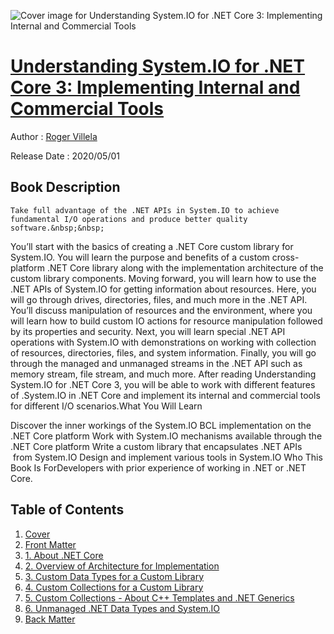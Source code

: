 ![Cover image for Understanding System.IO for .NET Core 3: Implementing Internal and Commercial Tools](https://imgdetail.ebookreading.net/cover/cover/20200920/EB9781484258729.jpg)

[Understanding System.IO for .NET Core 3: Implementing Internal and Commercial Tools](https://ebookreading.net/view/book/Understanding+System.IO+for+.NET+Core+3%3A+Implementing+Internal+and+Commercial+Tools-EB9781484258729_1.html "Understanding System.IO for .NET Core 3: Implementing Internal and Commercial Tools")
====================================================================================================================

Author : [Roger Villela](https://ebookreading.net/search/author/Roger+Villela)

Release Date : 2020/05/01

Book Description
-----------------


    
    Take full advantage of the .NET APIs in System.IO to achieve fundamental I/O operations and produce better quality software.&nbsp;&nbsp;
You’ll start with the basics of creating a .NET Core custom library for System.IO. You will learn the purpose and benefits of a custom cross-platform .NET Core library along with the implementation architecture of the custom library components. Moving forward, you will learn how to use the .NET APIs of System.IO for getting information about resources. Here, you will go through drives, directories, files, and much more in the .NET API. 
You’ll discuss manipulation of resources and the environment, where you will learn how to build custom IO actions for resource manipulation followed by its properties and security. Next, you will learn special .NET API operations with System.IO with demonstrations on working with collection of resources, directories, files, and system information. Finally, you will go through the managed and unmanaged streams in the .NET API such as memory stream, file stream, and much more.
After reading Understanding System.IO for .NET Core 3, you will be able to work with different features of .System.IO in .NET Core&nbsp;and implement its internal and commercial tools for different I/O scenarios.What You Will Learn
 
  Discover the inner workings of      the System.IO BCL implementation on the .NET Core platform  Work with System.IO mechanisms      available through the .NET Core platform Write a custom library that      encapsulates .NET APIs &nbsp;from System.IO  Design and implement various      tools in System.IO Who This Book&nbsp;Is&nbsp;ForDevelopers with prior experience of working in .NET or .NET Core.
  
  

Table of Contents
-----------------

1. [Cover](https://ebookreading.net/view/book/Understanding+System.IO+for+.NET+Core+3%3A+Implementing+Internal+and+Commercial+Tools-EB9781484258729_1.html)
1. [Front Matter](https://ebookreading.net/view/book/Understanding+System.IO+for+.NET+Core+3%3A+Implementing+Internal+and+Commercial+Tools-EB9781484258729_2.html)
1. [1.&nbsp;About .NET Core](https://ebookreading.net/view/book/Understanding+System.IO+for+.NET+Core+3%3A+Implementing+Internal+and+Commercial+Tools-EB9781484258729_3.html)
1. [2.&nbsp;Overview of Architecture for Implementation](https://ebookreading.net/view/book/Understanding+System.IO+for+.NET+Core+3%3A+Implementing+Internal+and+Commercial+Tools-EB9781484258729_4.html)
1. [3.&nbsp;Custom Data Types for a Custom Library](https://ebookreading.net/view/book/Understanding+System.IO+for+.NET+Core+3%3A+Implementing+Internal+and+Commercial+Tools-EB9781484258729_5.html)
1. [4.&nbsp;Custom Collections for a Custom Library](https://ebookreading.net/view/book/Understanding+System.IO+for+.NET+Core+3%3A+Implementing+Internal+and+Commercial+Tools-EB9781484258729_6.html)
1. [5.&nbsp;Custom Collections - About C++ Templates and .NET Generics](https://ebookreading.net/view/book/Understanding+System.IO+for+.NET+Core+3%3A+Implementing+Internal+and+Commercial+Tools-EB9781484258729_7.html)
1. [6.&nbsp;Unmanaged .NET Data Types and System.IO](https://ebookreading.net/view/book/Understanding+System.IO+for+.NET+Core+3%3A+Implementing+Internal+and+Commercial+Tools-EB9781484258729_8.html)
1. [Back Matter](https://ebookreading.net/view/book/Understanding+System.IO+for+.NET+Core+3%3A+Implementing+Internal+and+Commercial+Tools-EB9781484258729_9.html)
